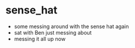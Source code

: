 # sense_hat

- some messing around with the sense hat again
- sat with Ben just messing about 
- messing it all up now
